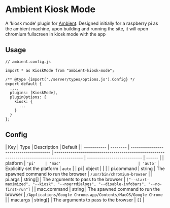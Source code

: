 # Ambient Kiosk Mode

A 'kiosk mode' plugin for [Ambient](https://github.com/jthawme/ambient). Designed initially for a raspberry pi as the ambient machine, upon building and running the site, it will open chromium fullscreen in kiosk mode with the app

## Usage

```
// ambient.config.js

import * as KioskMode from "ambient-kiosk-mode";

/** @type {import('./server/types/options.js').Config} */
export default {
  ...,
  plugins: [KioskMode],
  pluginOptions: {
    kiosk: {
      ...
    }
  }
};
```

## Config

| Key         | Type     | Description                            | Default                                                                                      |
| ----------- | -------- | -------------------------------------- | -------------------------------------------------------------------------------------------- | --------------------------- | ------ |
| platform    | `'pi'    | 'mac'                                  | 'auto'`                                                                                      | Explicitly set the platform | `auto` |
| pi          | object   |                                        |                                                                                              |
| pi.command  | string   | The spawned command to run the browser | `/usr/bin/chromium-browser`                                                                  |
| pi.args     | string[] | The arguments to pass to the browser   | `["--start-maximized", "--kiosk", "--noerrdialogs", "--disable-infobars", "--no-first-run"]` |
| mac.command | string   | The spawned command to run the browser | `/Applications/Google Chrome.app/Contents/MacOS/Google Chrome`                               |
| mac.args    | string[] | The arguments to pass to the browser   | `[]`                                                                                         |
